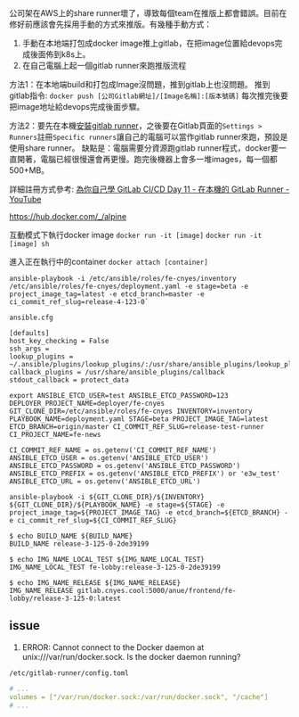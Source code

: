 公司架在AWS上的share runner壞了，導致每個team在推版上都會錯誤。目前在修好前應該會先採用手動的方式來推版。有幾種手動方式：
1. 手動在本地端打包成docker image推上gitlab，在把image位置給devops完成後面佈到k8s上。
2. 在自己電腦上起一個gitlab runner來跑推版流程

方法1：在本地端build和打包成Image沒問題，推到gitlab上也沒問題。
推到gitlab指令: `docker push [公司Gitlab網址]/[Image名稱]:[版本號碼]`
每次推完後要把image地址給devops完成後面步驟。

方法2：要先在本機[安裝gitlab runner](https://docs.gitlab.com/runner/install/osx.html)，之後要在Gitlab頁面的`Settings > Runners`註冊`Specific runners`讓自己的電腦可以當作gitlab runner來跑，預設是使用share runner。
缺點是：電腦需要分資源跑gitlab runner程式，docker要一直開著，電腦已經很慢還會再更慢。跑完後機器上會多一堆images，每一個都500+MB。

詳細註冊方式參考: [為你自己學 GitLab CI/CD Day 11 - 在本機的 GitLab Runner - YouTube](https://www.youtube.com/watch?v=wRXBztn6OkE&list=PLBd8JGCAcUAEwyH2kT1wW2BUmcSPQzGcu&index=11)


https://hub.docker.com/_/alpine

互動模式下執行docker image 
`docker run -it [image]`
`docker run -it [image] sh`

進入正在執行中的container
`docker attach [container]`

```
ansible-playbook -i /etc/ansible/roles/fe-cnyes/inventory /etc/ansible/roles/fe-cnyes/deployment.yaml -e stage=beta -e project_image_tag=latest -e etcd_branch=master -e ci_commit_ref_slug=release-4-123-0`
```

`ansible.cfg`
```
[defaults]
host_key_checking = False
ssh_args = 
lookup_plugins = ~/.ansible/plugins/lookup_plugins/:/usr/share/ansible_plugins/lookup_plugins
callback_plugins = /usr/share/ansible_plugins/callback
stdout_callback = protect_data
```

```
export ANSIBLE_ETCD_USER=test ANSIBLE_ETCD_PASSWORD=123 DEPLOYER_PROJECT_NAME=deployer/fe-cnyes GIT_CLONE_DIR=/etc/ansible/roles/fe-cnyes INVENTORY=inventory PLAYBOOK_NAME=deployment.yaml STAGE=beta PROJECT_IMAGE_TAG=latest ETCD_BRANCH=origin/master CI_COMMIT_REF_SLUG=release-test-runner CI_PROJECT_NAME=fe-news
```

```
CI_COMMIT_REF_NAME = os.getenv('CI_COMMIT_REF_NAME')
ANSIBLE_ETCD_USER = os.getenv('ANSIBLE_ETCD_USER')
ANSIBLE_ETCD_PASSWORD = os.getenv('ANSIBLE_ETCD_PASSWORD')
ANSIBLE_ETCD_PREFIX = os.getenv('ANSIBLE_ETCD_PREFIX') or 'e3w_test'
ANSIBLE_ETCD_URL = os.getenv('ANSIBLE_ETCD_URL')
```

```
ansible-playbook -i ${GIT_CLONE_DIR}/${INVENTORY} ${GIT_CLONE_DIR}/${PLAYBOOK_NAME} -e stage=${STAGE} -e project_image_tag=${PROJECT_IMAGE_TAG} -e etcd_branch=${ETCD_BRANCH} -e ci_commit_ref_slug=${CI_COMMIT_REF_SLUG}
```

```
$ echo BUILD_NAME ${BUILD_NAME}
BUILD_NAME release-3-125-0-2de39199

$ echo IMG_NAME_LOCAL_TEST ${IMG_NAME_LOCAL_TEST}
IMG_NAME_LOCAL_TEST fe-lobby:release-3-125-0-2de39199

$ echo IMG_NAME_RELEASE ${IMG_NAME_RELEASE}
IMG_NAME_RELEASE gitlab.cnyes.cool:5000/anue/frontend/fe-lobby/release-3-125-0:latest
```


## issue

1. ERROR: Cannot connect to the Docker daemon at unix:///var/run/docker.sock. Is the docker daemon running?

`/etc/gitlab-runner/config.toml`
```yaml
# ...
volumes = ["/var/run/docker.sock:/var/run/docker.sock", "/cache"]    
# ...
```

